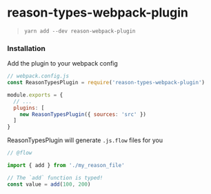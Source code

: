 # reason-types-webpack-plugin

> `yarn add --dev reason-webpack-plugin`

### Installation

Add the plugin to your webpack config

```js
// webpack.config.js
const ReasonTypesPlugin = require('reason-types-webpack-plugin')

module.exports = {
  // ...
  plugins: [
    new ReasonTypesPlugin({ sources: 'src' })
  ]
}
```

ReasonTypesPlugin will generate `.js.flow` files for you

```js
// @flow

import { add } from './my_reason_file'

// The `add` function is typed!
const value = add(100, 200)
```
